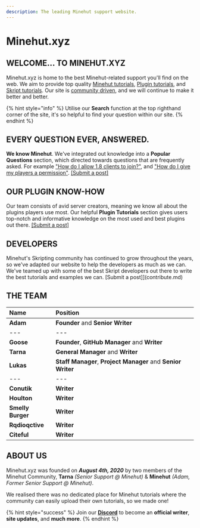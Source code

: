 ```yaml
---
description: The leading Minehut support website.
---
```


# Minehut.xyz

## WELCOME... TO MINEHUT.XYZ

Minehut.xyz is home to the best Minehut-related support you'll find on the web. We aim to provide top quality [Minehut tutorials](https://minehut.xyz/faq/panel), [Plugin tutorials](https://minehut.xyz/plugin/popular), and [Skript tutorials](https://minehut.xyz/skript/basics). Our site is [community driven](contribute.md), and we will continue to make it better and better.

{% hint style="info" %}
Utilise our **Search** function at the top righthand corner of the site, it's so helpful to find your question within our site.
{% endhint %}

## EVERY QUESTION EVER, ANSWERED.

**We know Minehut**. We've integrated out knowledge into a **Popular Questions** section, which directed towards questions that are frequently asked. For example ["How do I allow 1.8 clients to join?"](https://github.com/TeamMH/minehutxyz/tree/a9dfc91e5f3e90e9c90856f043e899df31fd1fdf/faq/other-questions/server-version.md), and ["How do I give my players a permission"](faq/ingame/permissions.md). [\[Submit a post\]](contribute.md)

## OUR PLUGIN KNOW-HOW

Our team consists of avid server creators, meaning we know all about the plugins players use most. Our helpful **Plugin Tutorials** section gives users top-notch and informative knowledge on the most used and best plugins out there. [\[Submit a post\]](contribute.md)

## DEVELOPERS

Minehut's Skripting community has continued to grow throughout the years, so we've adapted our website to help the developers as much as we can. We've teamed up with some of the best Skript developers out there to write the best tutorials and examples we can. \[Submit a post\]\]\(contribute.md\)

## THE TEAM

| Name | Position |
| :--- | :--- |
| **Adam** | **Founder** and **Senior Writer** |
| --- | --- |
| **Goose** | **Founder**, **GitHub Manager** and **Writer** |
| **Tarna** | **General Manager** and **Writer** |
| **Lukas** | **Staff Manager**, **Project Manager** and **Senior Writer** |
| --- | --- |
| **Conutik** | **Writer** |
| **Houlton** | **Writer** |
| **Smelly Burger** | **Writer** |
| **Rqdioqctive** | **Writer** |
| **Citeful** | **Writer** |

## ABOUT US

Minehut.xyz was founded on _**August 4th, 2020**_ by two members of the Minehut Community, **Tarna** _\(Senior Support @ Minehut\)_ & **Minehut** _\(Adam, Former Senior Support @ Minehut\)_.

We realised there was no dedicated place for Minehut tutorials where the community can easily upload their own tutorials, so we made one!

{% hint style="success" %}
Join our [**Discord**](https://discord.gg/TYhH5bK) to become an **official writer**, **site updates**, and **much more**.
{% endhint %}


